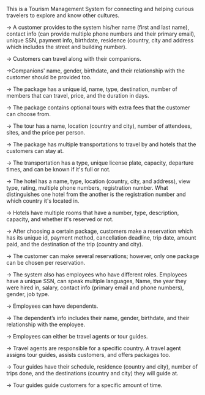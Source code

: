 This is a Tourism Management System for connecting and helping curious travelers to explore and know other cultures.

->	A customer provides to the system his/her name (first and last name), contact info (can provide multiple phone numbers and their primary email), unique SSN, payment info, birthdate, residence (country, city and address which includes the street and building number).

->	Customers can travel along with their companions.

->Companions' name, gender, birthdate, and their relationship with the customer should be provided too.

-> The package has a unique id, name, type, destination, number of members that can travel, price, and the duration in days. 

-> The package contains optional tours with extra fees that the customer can choose from. 

-> The tour has a name, location (country and city), number of attendees, sites, and the price per person.

->	The package has multiple transportations to travel by and hotels that the customers can stay at. 

->	The transportation has a type, unique license plate, capacity, departure times, and can be known if it's full or not. 

->	The hotel has a name, type, location (country, city, and address), view type, rating, multiple phone numbers, registration number. What distinguishes one hotel from the another is the registration number and which country it's located in. 

-> Hotels have multiple rooms that have a number, type, description, capacity, and whether it's reserved or not.

->	After choosing a certain package, customers make a reservation which has its unique id, payment method, cancellation deadline, trip date, amount paid, and the destination of the trip (country and city).

->	The customer can make several reservations; however, only one package can be chosen per reservation.

->	The system also has employees who have different roles. Employees have a unique SSN, can speak multiple languages, Name, the year they were hired in, salary, contact info (primary email and phone numbers), gender, job type. 

->	Employees can have dependents. 

->	The dependent’s info includes their name, gender, birthdate, and their relationship with the employee. 

->	Employees can either be travel agents or tour guides.

->	Travel agents are responsible for a specific country. A travel agent assigns tour guides, assists customers, and offers packages too.

->	Tour guides have their schedule, residence (country and city), number of trips done, and the destinations (country and city) they will guide at. 

->	Tour guides guide customers for a specific amount of time.
